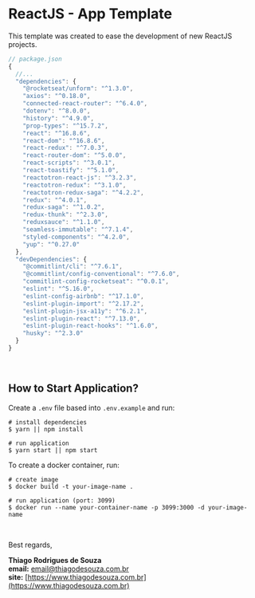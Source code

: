 # ReactJS - App Template

This template was created to ease the development of new ReactJS projects.

```javascript
// package.json
{
  //...
  "dependencies": {
    "@rocketseat/unform": "^1.3.0",
    "axios": "^0.18.0",
    "connected-react-router": "^6.4.0",
    "dotenv": "^8.0.0",
    "history": "^4.9.0",
    "prop-types": "^15.7.2",
    "react": "^16.8.6",
    "react-dom": "^16.8.6",
    "react-redux": "^7.0.3",
    "react-router-dom": "^5.0.0",
    "react-scripts": "^3.0.1",
    "react-toastify": "^5.1.0",
    "reactotron-react-js": "^3.2.3",
    "reactotron-redux": "^3.1.0",
    "reactotron-redux-saga": "^4.2.2",
    "redux": "^4.0.1",
    "redux-saga": "^1.0.2",
    "redux-thunk": "^2.3.0",
    "reduxsauce": "^1.1.0",
    "seamless-immutable": "^7.1.4",
    "styled-components": "^4.2.0",
    "yup": "^0.27.0"
  },
  "devDependencies": {
    "@commitlint/cli": "^7.6.1",
    "@commitlint/config-conventional": "^7.6.0",
    "commitlint-config-rocketseat": "^0.0.1",
    "eslint": "^5.16.0",
    "eslint-config-airbnb": "^17.1.0",
    "eslint-plugin-import": "^2.17.2",
    "eslint-plugin-jsx-a11y": "^6.2.1",
    "eslint-plugin-react": "^7.13.0",
    "eslint-plugin-react-hooks": "^1.6.0",
    "husky": "^2.3.0"
  }
}
```

<br />

## How to Start Application?

Create a `.env` file based into `.env.example` and run:

```shell
# install dependencies
$ yarn || npm install

# run application
$ yarn start || npm start
```

To create a docker container, run:

```shell
# create image
$ docker build -t your-image-name .

# run application (port: 3099)
$ docker run --name your-container-name -p 3099:3000 -d your-image-name
```

<br/>

Best regards,

**Thiago Rodrigues de Souza** \
**email:** email@thiagodesouza.com.br \
**site:** [https://www.thiagodesouza.com.br](https://www.thiagodesouza.com.br)
